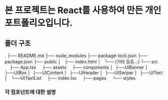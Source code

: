 <!-- # Getting Started with Create React App

This project was bootstrapped with [Create React App](https://github.com/facebook/create-react-app).

## Available Scripts

In the project directory, you can run:

### `npm start`

Runs the app in the development mode.\
Open [http://localhost:3000](http://localhost:3000) to view it in the browser.

The page will reload if you make edits.\
You will also see any lint errors in the console.

### `npm test`

Launches the test runner in the interactive watch mode.\
See the section about [running tests](https://facebook.github.io/create-react-app/docs/running-tests) for more information.

### `npm run build`

Builds the app for production to the `build` folder.\
It correctly bundles React in production mode and optimizes the build for the best performance.

The build is minified and the filenames include the hashes.\
Your app is ready to be deployed!

See the section about [deployment](https://facebook.github.io/create-react-app/docs/deployment) for more information.

### `npm run eject`

**Note: this is a one-way operation. Once you `eject`, you can’t go back!**

If you aren’t satisfied with the build tool and configuration choices, you can `eject` at any time. This command will remove the single build dependency from your project.

Instead, it will copy all the configuration files and the transitive dependencies (webpack, Babel, ESLint, etc) right into your project so you have full control over them. All of the commands except `eject` will still work, but they will point to the copied scripts so you can tweak them. At this point you’re on your own.

You don’t have to ever use `eject`. The curated feature set is suitable for small and middle deployments, and you shouldn’t feel obligated to use this feature. However we understand that this tool wouldn’t be useful if you couldn’t customize it when you are ready for it.

## Learn More

You can learn more in the [Create React App documentation](https://facebook.github.io/create-react-app/docs/getting-started).

To learn React, check out the [React documentation](https://reactjs.org/). -->


# 본 프로젝트는 React를 사용하여 만든 개인 포트폴리오입니다.

## 폴더 구조
.
├── README.md
├── node_modules
├── package-lock.json
├── package.json
├── public
│   ├── index.html
│   └── (기타 등등...)
└── src
    ├── App.tsx
    ├── assets
    ├── components
    │   ├──UIBanner
    │   ├──UIBox
    │   ├──UIContent
    │   ├──UIHeader
    │   ├──UISwiper
    │   ├──UIText
    │   └──UITextList
    ├── index.tsx
    ├── pages
    └── styles

### 각 컴포넌트에 대한 설명
